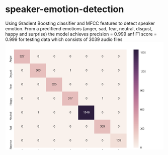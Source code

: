 # speaker-emotion-detection
Using Gradient Boosting classifier and MFCC features to detect speaker emotion.
From a predifiend emotions (anger, sad, fear, neutral, disgust, happy and surprise) the model achieves precision = 0.999 anf F1 score = 0.999 for testing data which consists of 3039 audio files
![alt text](https://github.com/saddamSalah/speaker-emotion-detection/blob/master/Screenshot%20from%202018-09-28%2002-56-35.png)
